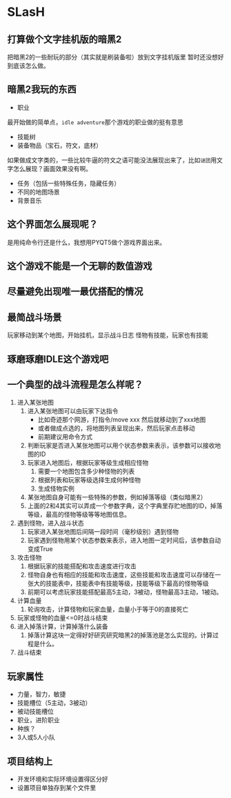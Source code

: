 # SLasH

## 打算做个文字挂机版的暗黑2
把暗黑2的一些耐玩的部分（其实就是刷装备啦）放到文字挂机版里
暂时还没想好到底该怎么做。

## 暗黑2我玩的东西
* 职业

最开始做的简单点，`idle adventure`那个游戏的职业做的挺有意思

* 技能树
* 装备物品（宝石，符文，底材）

如果做成文字类的，一些比较牛逼的符文之语可能没法展现出来了，比如`谜团`用文字怎么展现？画面效果没有啊。

* 任务（包括一些特殊任务，隐藏任务）
* 不同的地图场景
* 背景音乐

## 这个界面怎么展现呢？

是用纯命令行还是什么，我想用PYQT5做个游戏界面出来。

## 这个游戏不能是一个无聊的数值游戏
## 尽量避免出现唯一最优搭配的情况

## 最简战斗场景

玩家移动到某个地图，开始挂机，显示战斗日志
怪物有技能，玩家也有技能

## 琢磨琢磨IDLE这个游戏吧

## 一个典型的战斗流程是怎么样呢？
1. 进入某张地图
    1. 进入某张地图可以由玩家下达指令
        * 比如奇迹那个网游，打指令/move xxx 然后就移动到了xxx地图
        * 或者做成点选的，将地图列表呈现出来，然后玩家点击移动
        * 前期建议用命令方式
    2. 判断玩家是否进入某张地图可以用个状态参数来表示，该参数可以接收地图的ID
    3. 玩家进入地图后，根据玩家等级生成相应怪物
        1. 需要一个地图包含多少种怪物的列表
        2. 根据列表和玩家等级选择生成何种怪物
        3. 生成怪物实例
    4. 某张地图自身可能有一些特殊的参数，例如掉落等级（类似暗黑2）
    5. 上面的2和4其实可以弄成一个参数字典，这个字典里存贮地图的ID，掉落等级，最高的怪物等级等等地图信息。
2. 遇到怪物，进入战斗状态
    1. 玩家进入某张地图后间隔一段时间（毫秒级别）遇到怪物
    2. 玩家遇到怪物用某个状态参数来表示，进入地图一定时间后，该参数自动变成True
3. 攻击怪物
    1. 根据玩家的技能搭配和攻击速度进行攻击
    2. 怪物自身也有相应的技能和攻击速度，这些技能和攻击速度可以存储在一张大的技能表中，技能表中有技能等级，技能等级下最高的怪物等级
    3. 前期可以考虑玩家技能搭配最高5主动，3被动，怪物最高3主动，1被动。
4. 计算血量
    1. 轮询攻击，计算怪物和玩家血量，血量小于等于0的直接死亡
5. 玩家或怪物的血量<=0时战斗结束
6. 进入掉落计算，计算掉落什么装备
    1. 掉落计算这块一定得好好研究研究暗黑2的掉落池是怎么实现的。计算过程是什么。
7. 战斗结束

## 玩家属性

* 力量，智力，敏捷
* 技能槽位（5主动，3被动）
* 被动技能槽位
* 职业，进阶职业
* 种族？
* 3人或5人小队

## 项目结构上

* 开发环境和实际环境设置得区分好
* 设置项目单独存到某个文件里